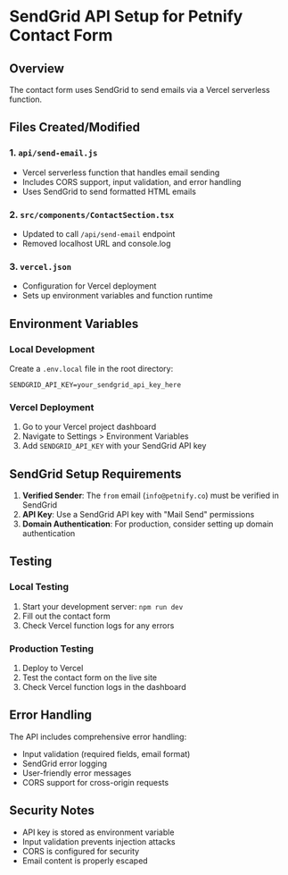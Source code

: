 # SendGrid API Setup for Petnify Contact Form

## Overview
The contact form uses SendGrid to send emails via a Vercel serverless function.

## Files Created/Modified

### 1. `api/send-email.js`
- Vercel serverless function that handles email sending
- Includes CORS support, input validation, and error handling
- Uses SendGrid to send formatted HTML emails

### 2. `src/components/ContactSection.tsx`
- Updated to call `/api/send-email` endpoint
- Removed localhost URL and console.log

### 3. `vercel.json`
- Configuration for Vercel deployment
- Sets up environment variables and function runtime

## Environment Variables

### Local Development
Create a `.env.local` file in the root directory:
```
SENDGRID_API_KEY=your_sendgrid_api_key_here
```

### Vercel Deployment
1. Go to your Vercel project dashboard
2. Navigate to Settings > Environment Variables
3. Add `SENDGRID_API_KEY` with your SendGrid API key

## SendGrid Setup Requirements

1. **Verified Sender**: The `from` email (`info@petnify.co`) must be verified in SendGrid
2. **API Key**: Use a SendGrid API key with "Mail Send" permissions
3. **Domain Authentication**: For production, consider setting up domain authentication

## Testing

### Local Testing
1. Start your development server: `npm run dev`
2. Fill out the contact form
3. Check Vercel function logs for any errors

### Production Testing
1. Deploy to Vercel
2. Test the contact form on the live site
3. Check Vercel function logs in the dashboard

## Error Handling

The API includes comprehensive error handling:
- Input validation (required fields, email format)
- SendGrid error logging
- User-friendly error messages
- CORS support for cross-origin requests

## Security Notes

- API key is stored as environment variable
- Input validation prevents injection attacks
- CORS is configured for security
- Email content is properly escaped 